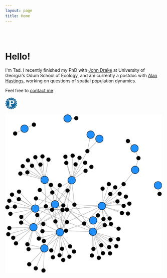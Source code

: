 ```yaml
---
layout: page
title: Home
---
```



<br/>
<br/>

<div class="pure-u-1-2 copy landing" markdown="1">

# Hello!

I'm Tad. I recently finished my PhD with [John Drake](https://daphnia.ecology.uga.edu/drakelab/) at University of Georgia's Odum School of Ecology, and am currently a postdoc with [Alan Hastings](http://two.ucdavis.edu/~me/), working on questions of spatial population dynamics.

Feel free to [contact me](mailto:tdallas@uga.edu)


<div class="btn-group">

<a class="btn" href="resources/DallasCV.pdf"><i style="color:DimGray" class="fa fa-file-text-o fa-2x"></i></a>

<a class="btn" href="https://github.com/taddallas" ><i style="color:DimGray" class="fa fa-github fa-2x"></i></a>

<a class="btn" href="https://scholar.google.com/citations?user=baoGwQ0AAAAJ&hl=en" ><i style="color:DimGray" class="ai ai-google-scholar ai-2x"></i></a>

<a class="btn" href="http://orcid.org/0000-0003-3328-9958" ><i style="color:DimGray" class="ai ai-orcid ai-2x"></i></a>

<a class="btn" href="https://publons.com/author/904038/tad-dallas#profile" ><img src="resources/publons.png"></img></a>

<a class="btn" href="http://stackoverflow.com/users/4190082/tad-dallas"><i style="color:DimGray" class="fa fa-stack-overflow fa-2x"></i></a>
</div>
</div>


<div class="pure-u-1-2 copy" markdown="1">
<img src ="img/lakeErie.png" width="500">
</div>

</br>
<br/>
<br/>
<br/>
<br/>
